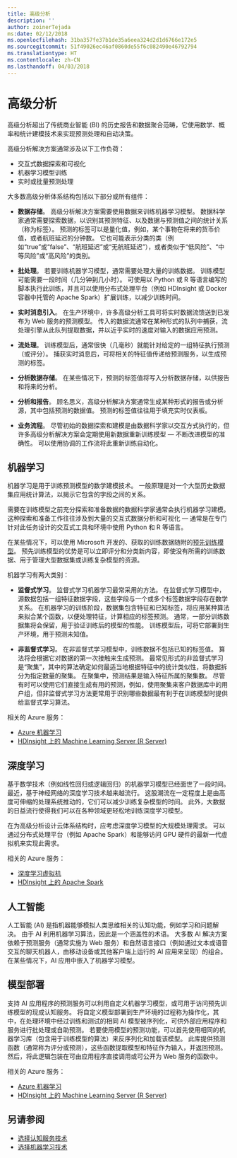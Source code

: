 ```yaml
---
title: 高级分析
description: ''
author: zoinerTejada
ms:date: 02/12/2018
ms.openlocfilehash: 31ba357fe37b1de35a6eea324d2d1d6766e172e5
ms.sourcegitcommit: 51f49026ec46af0860de55f6c082490e46792794
ms.translationtype: HT
ms.contentlocale: zh-CN
ms.lasthandoff: 04/03/2018
---
```

# <a name="advanced-analytics"></a>高级分析

高级分析超出了传统商业智能 (BI) 的历史报告和数据聚合范畴，它使用数学、概率和统计建模技术来实现预测处理和自动决策。

高级分析解决方案通常涉及以下工作负荷：

* 交互式数据探索和可视化
* 机器学习模型训练
* 实时或批量预测处理

大多数高级分析体系结构包括以下部分或所有组件：

* **数据存储**。 高级分析解决方案需要使用数据来训练机器学习模型。 数据科学家通常需要探索数据，以识别其预测特征、以及数据与预测值之间的统计关系（称为标签）。 预测的标签可以是量化值，例如，某个事物在将来的货币价值，或者航班延迟的分钟数。 它也可能表示分类的类（例如“true”或“false”、“航班延迟”或“无航班延迟”），或者类似于“低风险”、“中等风险”或“高风险”的类别。

* **批处理**。 若要训练机器学习模型，通常需要处理大量的训练数据。 训练模型可能需要一段时间（几分钟到几小时）。 可使用以 Python 或 R 等语言编写的脚本执行此训练，并且可以使用分布式处理平台（例如 HDInsight 或 Docker 容器中托管的 Apache Spark）扩展训练，以减少训练时间。

* **实时消息引入**。 在生产环境中，许多高级分析工具可将实时数据流馈送到已发布为 Web 服务的预测模型。 传入的数据流通常在某种形式的队列中捕获，流处理引擎从此队列提取数据，并以近乎实时的速度对输入的数据应用预测。  

* **流处理**。 训练模型后，通常很快（几毫秒）就能针对给定的一组特征执行预测（或评分）。 捕获实时消息后，可将相关的特征值传递给预测服务，以生成预测的标签。

* **分析数据存储**。 在某些情况下，预测的标签值将写入分析数据存储，以供报告和将来的分析。

* **分析和报告**。 顾名思义，高级分析解决方案通常生成某种形式的报告或分析源，其中包括预测的数据值。 预测的标签值往往用于填充实时仪表板。

* **业务流程**。 尽管初始的数据探索和建模是由数据科学家以交互方式执行的，但许多高级分析解决方案会定期使用新数据重新训练模型 &mdash; 不断改进模型的准确性。 可以使用协调的工作流将此重新训练自动化。

## <a name="machine-learning"></a>机器学习
机器学习是用于训练预测模型的数学建模技术。 一般原理是对一个大型历史数据集应用统计算法，以揭示它包含的字段之间的关系。

需要在训练模型之前充分探索和准备数据的数据科学家通常会执行机器学习建模。 这种探索和准备工作往往涉及到大量的交互式数据分析和可视化 &mdash; 通常是在专门针对此任务设计的交互式工具和环境中使用 Python 和 R 等语言。

在某些情况下，可以使用 Microsoft 开发的、获取的训练数据随附的[预先训练模型](/machine-learning-server/install/microsoftml-install-pretrained-models)。 预先训练模型的优势是可以立即评分和分类新内容，即使没有所需的训练数据、用于管理大型数据集或训练复杂模型的资源。

机器学习有两大类别：

* **监督式学习**。 监督式学习机器学习最常采用的方法。 在监督式学习模型中，源数据包括一组特征数据字段，这些字段与一个或多个标签数据字段存在数学关系。 在机器学习的训练阶段，数据集包含特征和已知标签，将应用某种算法来拟合某个函数，以便处理特征，计算相应的标签预测。 通常，一部分训练数据集将会保留，用于验证训练后的模型的性能。 训练模型后，可将它部署到生产环境，用于预测未知值。 

* **非监督式学习**。 在非监督式学习模型中，训练数据不包括已知的标签值。 算法将会根据它对数据的第一次接触来生成预测。 最常见形式的非监督式学习是“聚集”，其中的算法确定如何最适当地根据特征中的统计类似性，将数据拆分为指定数量的聚集。 在聚集中，预测结果是输入特征所属的聚集数。 尽管有时可以使用它们直接生成有用的预测，例如，使用聚集来客户数据库中的用户组，但非监督式学习方法更常用于识别哪些数据最有利于在训练模型时提供给监督式学习算法。

相关的 Azure 服务：

- [Azure 机器学习](/azure/machine-learning/)
- [HDInsight 上的 Machine Learning Server (R Server)](/azure/hdinsight/r-server/r-server-overview)

## <a name="deep-learning"></a>深度学习

基于数学技术（例如线性回归或逻辑回归）的机器学习模型已经面世了一段时间。 最近，基于神经网络的深度学习技术越来越流行。 这股潮流在一定程度上是由高度可伸缩的处理系统推动的，它们可以减少训练复杂模型的时间。 此外，大数据的日益流行使得我们可以在各种领域更轻松地训练深度学习模型。

在为高级分析设计云体系结构时，应考虑深度学习模型的大规模处理需求。 可以通过分布式处理平台（例如 Apache Spark）和能够访问 GPU 硬件的最新一代虚拟机来实现此需求。

相关的 Azure 服务：

- [深度学习虚拟机](/azure/machine-learning/data-science-virtual-machine/deep-learning-dsvm-overview)
- [HDInsight 上的 Apache Spark](/azure/hdinsight/spark/apache-spark-overview)

## <a name="artificial-intelligence"></a>人工智能

人工智能 (AI) 是指机器能够模拟人类思维相关的认知功能，例如学习和问题解决。 由于 AI 利用机器学习算法，因此是一个涵盖性的术语。 大多数 AI 解决方案依赖于预测服务（通常实施为 Web 服务）和自然语言接口（例如通过文本或语音交互的聊天机器人，由移动设备或其他客户端上运行的 AI 应用来呈现）的组合。 在某些情况下，AI 应用中嵌入了机器学习模型。 

## <a name="model-deployment"></a>模型部署

支持 AI 应用程序的预测服务可以利用自定义机器学习模型，或可用于访问预先训练模型的现成认知服务。 将自定义模型部署到生产环境的过程称为操作化，其中，在处理环境中经过训练和测试的相同 AI 模型被序列化，可供外部应用程序和服务进行批处理或自助预测。 若要使用模型的预测功能，可以首先使用相同的机器学习库（包含用于训练模型的算法）来反序列化和加载该模型。 此库提供预测函数（通常称为评分或预测），这些函数提取模型和特征作为输入，并返回预测。 然后，将此逻辑包装在可由应用程序直接调用或可公开为 Web 服务的函数中。 

相关的 Azure 服务：

- [Azure 机器学习](/azure/machine-learning/)
- [HDInsight 上的 Machine Learning Server (R Server)](/azure/hdinsight/r-server/r-server-overview)


## <a name="see-also"></a>另请参阅

- [选择认知服务技术](../technology-choices/cognitive-services.md)
- [选择机器学习技术](../technology-choices/data-science-and-machine-learning.md)
